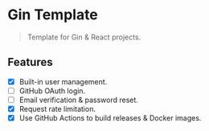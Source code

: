 # Gin Template
> Template for Gin & React projects.

## Features
+ [x] Built-in user management.
+ [ ] GitHub OAuth login.
+ [ ] Email verification & password reset.
+ [x] Request rate limitation.
+ [x] Use GitHub Actions to build releases & Docker images. 